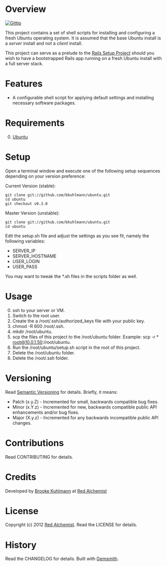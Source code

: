 # Overview

[![Gittip](http://img.shields.io/gittip/bkuhlmann.svg)](https://www.gittip.com/bkuhlmann)

This project contains a set of shell scripts for installing and configuring a fresh Ubuntu operating system.
It is assumed that the base Ubuntu install is a _server_ install and not a _client_ install.

This project can serve as a prelude to the [Rails Setup Project](https://github.com/bkuhlmann/rails_setup_template)
should you wish to have a bootstrapped Rails app running on a fresh Ubuntu install with a full server stack.

# Features

* A configurable shell script for applying default settings and installing necessary software packages.

# Requirements

0. [Ubuntu](http://www.ubuntu.com)

# Setup

Open a terminal window and execute one of the following setup sequences depending on your version preference:

Current Version (stable):

    git clone git://github.com/bkuhlmann/ubuntu.git
    cd ubuntu
    git checkout v0.3.0

Master Version (unstable):

    git clone git://github.com/bkuhlmann/ubuntu.git
    cd ubuntu

Edit the setup.sh file and adjust the settings as you see fit, namely the following variables:

* SERVER_IP
* SERVER_HOSTNAME
* USER_LOGIN
* USER_PASS

You may want to tweak the *.sh files in the scripts folder as well.

# Usage

0. ssh to your server or VM.
0. Switch to the root user.
0. Create the a /root/.ssh/authorized_keys file with your public key.
0. chmod -R 600 /root/.ssh.
0. mkdir /root/ubuntu.
0. scp the files of this project to the /root/ubuntu folder. Example: scp -r * root@10.0.1.50:/root/ubuntu.
0. Run the /root/ubuntu/setup.sh script in the root of this project.
0. Delete the /root/ubuntu folder.
0. Delete the /root/.ssh folder.

# Versioning

Read [Semantic Versioning](http://semver.org) for details. Briefly, it means:

* Patch (x.y.Z) - Incremented for small, backwards compatible bug fixes.
* Minor (x.Y.z) - Incremented for new, backwards compatible public API enhancements and/or bug fixes.
* Major (X.y.z) - Incremented for any backwards incompatible public API changes.

# Contributions

Read CONTRIBUTING for details.

# Credits

Developed by [Brooke Kuhlmann](http://www.redalchemist.com) at [Red Alchemist](http://www.redalchemist.com)

# License

Copyright (c) 2012 [Red Alchemist](http://www.redalchemist.com).
Read the LICENSE for details.

# History

Read the CHANGELOG for details.
Built with [Gemsmith](https://github.com/bkuhlmann/gemsmith).
